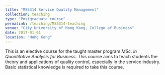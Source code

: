 ```yaml
---
title: "MS5314 Service Quality Management"
collection: teaching
type: "Postgraduate course"
permalink: /teaching/MS5314-teaching
venue: "City University of Hong Kong, College of Business"
date: 2017-01-01
location: "Hong Kong"
---
```


This is an elective course for the taught master program _MSc. in Quantitative Analysis for Business_. This course aims to teach students the theory and applications of quality control, especially in the service industry. Basic statistical knowledge is required to take this course. 
